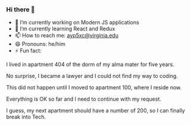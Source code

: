 ### Hi there 👋
- 🔭 I’m currently working on Modern JS applications
- 🌱 I’m currently learning React and Redux
- 📫 How to reach me: ayp5xc@virginia.edu
- 😄 Pronouns: he/him
- ⚡ Fun fact:

I lived in apartment 404 of the dorm of my alma mater for five years.

No surprise, I became a lawyer and I could not find my way to coding.

This did not happen until I moved to apartment 100, where I reside now.

Everything is OK so far and I need to continue with my request.

I guess, my next apartment should have a number of 200, so I can finally break into Tech.
